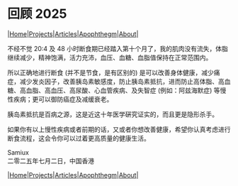 # 回顾 2025

|[Home](/README.md)|[Projects](/projects.md)|[Articles](/articles.md)|[Apophthegm](/apophthegm.md)|[About](/about.md)|

不经不觉 20:4 及 48 小时断食期已经踏入第十个月了，我的肌肉没有流失，体脂继续减少，精神饱满，活力充沛，血压、血糖、血脂值保持在正常范围内。

所以正确地进行断食 (并不是节食，是有区别的) 是可以改善身体健康，减少痛症，减少发炎因子，改善胰岛素敏感度，防止胰岛素抵抗，进而防止高体脂、高血糖、高血脂、高血压、高尿酸、心血管疾病、及失智症 (例如：阿兹海默症) 等慢性疾病；更可以御防癌症及减缓衰老。

胰岛素抵抗是百病之源，这是近这十年医学硏究证实的，而且更是隐形杀手。

如果你有以上慢性疾病或者前期的话，又或者你想改善健康，希望你认真考虑进行断食流程，这会令你可以过着更高质量的健康生活。

Samiux    
二零二五年七月二日，中国香港        

|[Home](/README.md)|[Projects](/projects.md)|[Articles](/articles.md)|[Apophthegm](/apophthegm.md)|[About](/about.md)|